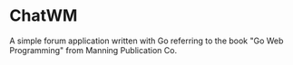 # ChatWM

A simple forum application written with Go referring to the book "Go Web Programming" from Manning Publication Co.  
